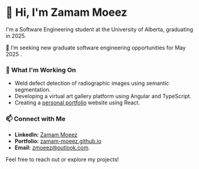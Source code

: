 # 👋 Hi, I'm Zamam Moeez

I'm a Software Engineering student at the University of Alberta, graduating in 2025. 

👀 I’m seeking new graduate software engineering opportunities for May 2025  .

### 🔭 What I'm Working On
- Weld defect detection of radiographic images using semantic segmentation.
- Developing a virtual art gallery platform using Angular and TypeScript.
- Creating a [personal portfolio](https://zamam-moeez.github.io/) website using React.

### 📫 Connect with Me
- **LinkedIn:** [Zamam Moeez](https://www.linkedin.com/in/zamam-moeez)
- **Portfolio:** [zamam-moeez.github.io](https://zamam-moeez.github.io/)
- **Email:** zmoeez@outlook.com. 

Feel free to reach out or explore my projects!
